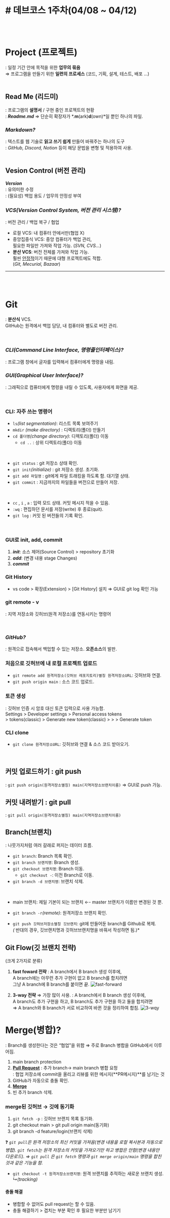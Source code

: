 # # 데브코스 1주차(04/08 ~ 04/12)
<br>
<br>

**Project (프로젝트)**
=======================
: 일정 기간 안에 목적을 위한 **업무의 묶음** <br>
⇒ 프로그램을 만들기 위한 **일련의 프로세스**
(코드, 기획, 설계, 테스트, 배포 …)
<br><br>

## **Read Me (리드미)**
: 프로그램의 **설명서** / 구현 중인 프로젝트의 현황<br>
: ***Readme.md*** ⇒ 단순히 확장자가 *.**m**(ark)**d**(own)*일 뿐인 하나의 파일.

### *Markdown?*
: 텍스트를 웹 기술로 **읽고 쓰기 쉽게** 만들어 바꿔주는 하나의 도구
<br>
: *GitHub, Discord, Notion* 등이 해당 문법을 변형 및 적용하여 사용.
<br><br>

## Vesion Control (버전 관리)

***Version***<br>
: 유의미한 수정<br>
: (필요성) 백업 용도 / 업무의 안정성 부여

### ***VCS(Version Control System, 버전 관리 시스템)?***<br>
: 버전 관리 / 백업 복구 / 협업

- 로컬 VCS: 내 컴퓨터 안에서만(협업 X)
- 중앙집중식 VCS: 중앙 컴퓨터가 백업 관리, <br>필요한 파일만 가져와 작업 가능. (*SVN, CVS…*)
- **분산 VCS**: 버전 전체를 가져와 작업 가능.   
훨씬 <u>안정적</u>이기 때문에 대형 프로젝트에도 적합.<br>
(*Git, Mecurial, Bazaar*)
---
<br><br>


**Git**
========
: **분산식** VCS.
<br> GitHub는 원격에서 백업 담당, 내 컴퓨터와 별도로 버전 관리.

<br>

### ***CLI(Command Line Interface, 명령줄인터페이스)?***
: 프로그램 창에서 글자를 입력해서 컴퓨터에게 명령을 내림.

### ***GUI(Graphical User Interface)?***
: 그래픽으로 컴퓨터에게 명령을 내릴 수 있도록, 사용자에게 화면을 제공.

<br>

### **CLI: 자주 쓰는 명령어**

- `ls`*(list segmentation)*: 리스트 목록 보여주기
- `mkdir` *(make directory)* : 디렉토리(폴더) 만들기
- `cd 폴더명`*(change directory)*: 디렉토리(폴더) 이동
    - `cd ..` : 상위 디렉토리(폴더) 이동

<br>

- `git status` : git 저장소 상태 확인.
- `git init`*(initialize)* : git 저장소 생성. 초기화.
- `git add 파일명` : git에게 파일 트래킹을 하도록 함. 대기열 상태.
- `git commit` : 지금까지의 파일들을 버전으로 만들어 저장.

<br>

- `cc` , `i` , `a` : 입력 모드 상태. 커밋 메시지 적을 수 있음.
- `:wq` : 편집하던 문서를 저장(write) 후 종료(quit).
- `git log` : 커밋 된 버전들의 기록 확인.

<br>

### GUI로 init, add, commit
1. ***init***: 소스 제어(Source Control) > repository 초기화
2. ***add***: (변경 내용 stage Changes)
3. ***commit***

### Git History
- vs code > 확장(Extension) > [Git History] 설치 ⇒ GUI로 git log 확인 가능

### git remote - v
: 지역 저장소와 깃허브(원격 저장소)를 연동시키는 명령어

<br>

### ***GitHub?***
: 원격으로 접속해서 백업할 수 있는 저장소. **오픈소스**의 발판.

### 처음으로 깃허브에 내 로컬 프로젝트 업로드
- `git remote add 원격저장소(깃허브 레포지토리)별칭 원격저장소URL`: 깃허브와 연결.
- `git push origin main` : 소스 코드 업로드.


### 토큰 생성
: 깃허브 인증 시 암호 대신 토큰 입력으로 사용 가능함.<br>
Settings > Developer settings > Personal access tokens <br>> tokens(classic) > Generate new token(classic) > > > Generate token

### CLI clone
- `git clone 원격저장소URL`: 깃허브와 연결 & 소스 코드 받아오기.

<br>

## **커밋 업로드하기 : git push**

: `git push origin(원격저장소별칭) main(지역저장소브랜치이름)`
⇒ GUI로 push 가능.

## **커밋 내려받기 : git pull**

: `git pull origin(원격저장소별칭) main(지역저장소브랜치이름)`

## Branch(브랜치)
: 나뭇가지처럼 여러 갈래로 퍼지는 데이터 흐름.

- `git branch`: Branch 목록 확인.
- `git branch 브랜치명`: Branch 생성.
- `git checkout 브랜치명`: Branch 이동.
    - `git checkout -`: 이전 Branch로 이동.
- `git branch -d 브랜치명`: 브랜치 삭제.

<br>

- main 브랜치: 제일 기본이 되는 브랜치 ←- master 브랜치가 이름만 변경된 것 뿐.

- `git branch -r`*(remote)*: 원격저장소 브랜치 확인.
- `git push 깃허브저장소별칭 깃브랜치`: git에 만들어둔 branch를 Github로 복제.<br>
    *(* 반대의 경우, 깃브랜치명과 깃허브브랜치명을 바꿔서 작성하면 됨.)*

## Git Flow(깃 브랜치 전략)
(크게 2가지로 분류)

1. **fast foward 전략**
    : A branch에서 B branch 생성 이후에,<br>
      A branch에는 아무런 추가 구현이 없고 B branch를 합치려면<br> 
      그냥 A branch에 B branch를 붙이면 끝.
    ![fast-forward](https://github.com/hwinareun/coding-coding/assets/165121326/7bdaf03a-b01a-41df-8786-abbae31d031c)
    
2. **3-way 전략** ⇒ 가장 많이 사용.
    : A branch에서 B branch 생성 이후에,<br>
    A branch도 추가 구현을 하고, B branch도 추가 구현을 하고
    둘을 합치려면 <br>
    ⇒ A branch와 B branch가 
    서로 비교하여 바뀐 것을 정리하여 합침.
    ![3-wqy](https://github.com/hwinareun/coding-coding/assets/165121326/e5ff886c-983c-48a2-ad32-9bb82a0a0798)


**Merge(병합)?**
===
: Branch를 생성한다는 것은 “협업”을 위함 ⇒ 주로 Branch 병합을 GitHub에서 이루어짐.

1. main branch protection
2. <u>**Pull Request**</u> : 추가 branch→ main branch 병합 요청<br>
    : 협업 저장소에 commit을 올리고 리뷰를 위한 메시지(**PR메시지)**를 남기는 것
3. GitHub가 자동으로 충돌 확인.
4. <u>**Merge**</u>
5. 빈 추가 branch 삭제.

### merge된 깃허브 → 깃에 동기화
1. `git fetch -p` : 깃허브 브랜치 목록 동기화. <br>
2. git checkout main > git pull origin main(동기화) 
3. git branch -d feature/login(브랜치 삭제)

❓ *`git pull`은 원격 저장소의 최신 커밋을 가져옴(변경 내용을 로컬 복사본과 자동으로 병합).*
*`git fetch`는 원격 저장소의 커밋을 가져오기만 하고 병합은 안함(변경 내용만 다운로드).*
*⇒ `git pull` 은 `git fetch` 명령과 `git merge origin/main` 명령을 합친 것과 같은 기능을 함.*

- `git checkout -t 원격저장소브랜치명`:  원격 브랜치를 추적하는 새로운 브랜치 생성.<br>
*↳(tracking)*

#### 충돌 해결
- 병합할 수 없어도 pull request는 할 수 있음.
- 충돌 해결하기 > 겹치는 부분 확인 후 필요한 부분만 남기기
